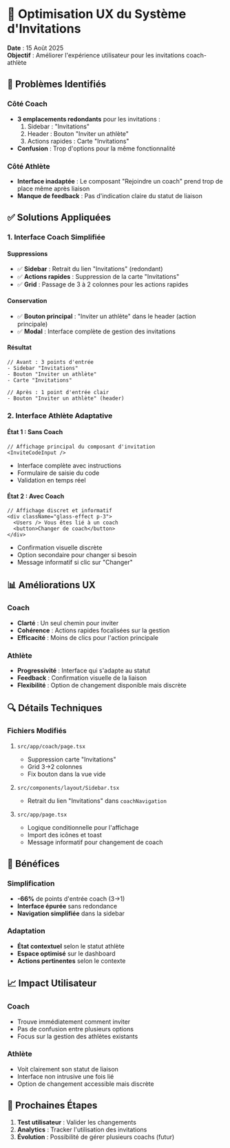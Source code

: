 # 🎨 Optimisation UX du Système d'Invitations

**Date** : 15 Août 2025  
**Objectif** : Améliorer l'expérience utilisateur pour les invitations coach-athlète

## 📝 Problèmes Identifiés

### Côté Coach

- **3 emplacements redondants** pour les invitations :
  1. Sidebar : "Invitations"
  2. Header : Bouton "Inviter un athlète"
  3. Actions rapides : Carte "Invitations"
- **Confusion** : Trop d'options pour la même fonctionnalité

### Côté Athlète

- **Interface inadaptée** : Le composant "Rejoindre un coach" prend trop de place même après liaison
- **Manque de feedback** : Pas d'indication claire du statut de liaison

## ✅ Solutions Appliquées

### 1. Interface Coach Simplifiée

#### Suppressions

- ✅ **Sidebar** : Retrait du lien "Invitations" (redondant)
- ✅ **Actions rapides** : Suppression de la carte "Invitations"
- ✅ **Grid** : Passage de 3 à 2 colonnes pour les actions rapides

#### Conservation

- ✅ **Bouton principal** : "Inviter un athlète" dans le header (action principale)
- ✅ **Modal** : Interface complète de gestion des invitations

#### Résultat

```tsx
// Avant : 3 points d'entrée
- Sidebar "Invitations"
- Bouton "Inviter un athlète"
- Carte "Invitations"

// Après : 1 point d'entrée clair
- Bouton "Inviter un athlète" (header)
```

### 2. Interface Athlète Adaptative

#### État 1 : Sans Coach

```tsx
// Affichage principal du composant d'invitation
<InviteCodeInput />
```

- Interface complète avec instructions
- Formulaire de saisie du code
- Validation en temps réel

#### État 2 : Avec Coach

```tsx
// Affichage discret et informatif
<div className="glass-effect p-3">
  <Users /> Vous êtes lié à un coach
  <button>Changer de coach</button>
</div>
```

- Confirmation visuelle discrète
- Option secondaire pour changer si besoin
- Message informatif si clic sur "Changer"

## 📊 Améliorations UX

### Coach

- **Clarté** : Un seul chemin pour inviter
- **Cohérence** : Actions rapides focalisées sur la gestion
- **Efficacité** : Moins de clics pour l'action principale

### Athlète

- **Progressivité** : Interface qui s'adapte au statut
- **Feedback** : Confirmation visuelle de la liaison
- **Flexibilité** : Option de changement disponible mais discrète

## 🔍 Détails Techniques

### Fichiers Modifiés

1. `src/app/coach/page.tsx`
   - Suppression carte "Invitations"
   - Grid 3→2 colonnes
   - Fix bouton dans la vue vide

2. `src/components/layout/Sidebar.tsx`
   - Retrait du lien "Invitations" dans `coachNavigation`

3. `src/app/page.tsx`
   - Logique conditionnelle pour l'affichage
   - Import des icônes et toast
   - Message informatif pour changement de coach

## 🎯 Bénéfices

### Simplification

- **-66%** de points d'entrée coach (3→1)
- **Interface épurée** sans redondance
- **Navigation simplifiée** dans la sidebar

### Adaptation

- **État contextuel** selon le statut athlète
- **Espace optimisé** sur le dashboard
- **Actions pertinentes** selon le contexte

## 📈 Impact Utilisateur

### Coach

- Trouve immédiatement comment inviter
- Pas de confusion entre plusieurs options
- Focus sur la gestion des athlètes existants

### Athlète

- Voit clairement son statut de liaison
- Interface non intrusive une fois lié
- Option de changement accessible mais discrète

## 🚀 Prochaines Étapes

1. **Test utilisateur** : Valider les changements
2. **Analytics** : Tracker l'utilisation des invitations
3. **Évolution** : Possibilité de gérer plusieurs coachs (futur)
